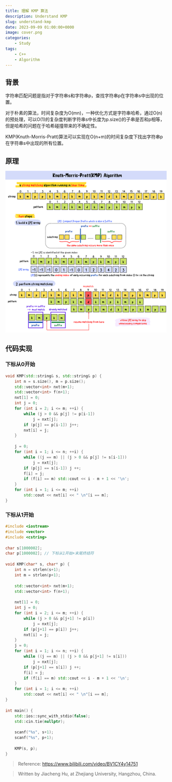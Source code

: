 ```yaml
---
title: 理解 KMP 算法
description: Understand KMP
slug: understand-kmp
date: 2023-09-09 01:00:00+0000
image: cover.png
categories:
    - Study
tags:
    - C++
    - Algorithm
---
```


## 背景

字符串匹配问题是指对于字符串s和字符串p，查找字符串p在字符串s中出现的位置。

对于朴素的算法，时间复杂度为O(mn)，一种优化方式是字符串哈希，通过O(n)的预处理，可以O(1)的复杂度判断字符串s中长度为p.size()的子串是否和p相等，
但是哈希的问题在于哈希碰撞带来的不确定性。

KMP(Knuth-Morris-Pratt)算法可以实现在O(n+m)的时间复杂度下找出字符串p在字符串s中出现的所有位置。

## 原理

![KMP Algorithm](kmp.png)


## 代码实现
### 下标从0开始
```cpp
void KMP(std::string& s, std::string& p) {
    int n = s.size(), m = p.size();
    std::vector<int> nxt(m+1);
    std::vector<int> f(n+1);
    nxt[1] = 0;
    int j = 0;
    for (int i = 2; i <= m; ++i) {
        while (j > 0 && p[j] != p[i-1])
            j = nxt[j];
        if (p[j] == p[i-1]) j++;
        nxt[i] = j;
    }

    j = 0;
    for (int i = 1; i <= n; ++i) {
        while ((j == m) || (j > 0 && p[j] != s[i-1]))
            j = nxt[j];
        if (p[j] == s[i-1]) j ++;
        f[i] = j;
        if (f[i] == m) std::cout << i - m + 1 << '\n';
    }
    for (int i = 1; i <= m; ++i)
        std::cout << nxt[i] << " \n"[i == m];
}
```
### 下标从1开始
```cpp
#include <iostream>
#include <vector>
#include <cstring>

char s[1000002];
char p[1000002]; // 下标从1开始+末尾终结符

void KMP(char* s, char* p) {
    int n = strlen(s+1);
    int m = strlen(p+1);

    std::vector<int> nxt(m+1);
    std::vector<int> f(n+1);

    nxt[1] = 0;
    int j = 0;
    for (int i = 2; i <= m; ++i) {
        while (j > 0 && p[j+1] != p[i])
            j = nxt[j];
        if (p[j+1] == p[i]) j++;
        nxt[i] = j;
    }
    j = 0;
    for (int i = 1; i <= n; ++i) {
        while ((j == m) || (j > 0 && p[j+1] != s[i]))
            j = nxt[j];
        if (p[j+1] == s[i]) j ++;
        f[i] = j;
        if (f[i] == m) std::cout << i - m + 1 << '\n';
    }
    for (int i = 1; i <= m; ++i)
        std::cout << nxt[i] << " \n"[i == m];
}

int main() {
    std::ios::sync_with_stdio(false);
    std::cin.tie(nullptr);    

    scanf("%s", s+1);
    scanf("%s", p+1);

    KMP(s, p);
}
```
> Reference: https://www.bilibili.com/video/BV1CY4y14751

> Written by Jiacheng Hu, at Zhejiang University, Hangzhou, China.